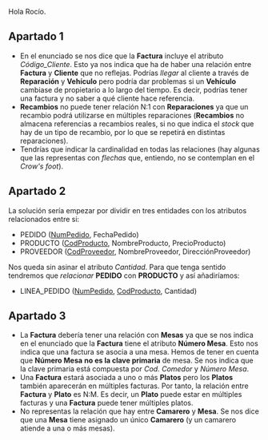 Hola Rocío.

## Apartado 1

* En el enunciado se nos dice que la **Factura** incluye el atributo _Código\_Cliente_. Esto ya nos indica que ha de haber una relación entre **Factura** y **Cliente** que no reflejas. Podrías _llegar_ al cliente a través de **Reparación** y **Vehículo** pero podría dar problemas si un **Vehículo** cambiase de propietario a lo largo del tiempo. Es decir, podrías tener una factura y no saber a qué cliente hace referencia.
* **Recambios** no puede tener relación N:1 con **Reparaciones** ya que un recambio podrá utilizarse en múltiples reparaciones (**Recambios** no almacena referencias a recambios reales, si no que indica el _stock_ que hay de un tipo de recambio, por lo que se repetirá en distintas reparaciones).
* Tendrías que indicar la cardinalidad en todas las relaciones (hay algunas que las representas con _flechas_ que, entiendo, no se contemplan en el _Crow's foot_).

## Apartado 2

La solución sería empezar por dividir en tres entidades con los atributos relacionados entre si:

* PEDIDO (<ins>NumPedido</ins>, FechaPedido)
* PRODUCTO (<ins>CodProducto</ins>, NombreProducto, PrecioProducto)
* PROVEEDOR (<ins>CodProveedor</ins>, NombreProveedor, DirecciónProveedor)

Nos queda sin asinar el atributo _Cantidad_. Para que tenga sentido tendremos que _relacionar_ **PEDIDO** con **PRODUCTO** y así añadiríamos:

* LINEA_PEDIDO (<ins>NumPedido</ins>, <ins>CodProducto</ins>, Cantidad)

## Apartado 3

* La **Factura** debería tener una relación con **Mesas** ya que se nos indica en el enunciado que la **Factura** tiene el atributo **Número Mesa**. Esto nos indica que una factura se asocia a una mesa. Hemos de tener en cuenta que **Número Mesa** **no es la clave primaria** de mesa. Se nos indica que la clave primaria está compuesta por _Cod. Comedor_ y _Número Mesa_.
* Una **Factura** estará asociada a uno o más **Platos** pero los **Platos** también aparecerán en múltiples facturas. Por tanto, la relación entre **Factura** y **Plato** es N:M. Es decir, un **Plato** puede estar en múltiples facturas y una **Factura** puede tener múltiples platos.
* No representas la relación que hay entre **Camarero** y **Mesa**. Se nos dice que una **Mesa** tiene asignado un único **Camarero** (y un camarero atiende a una o más mesas).
